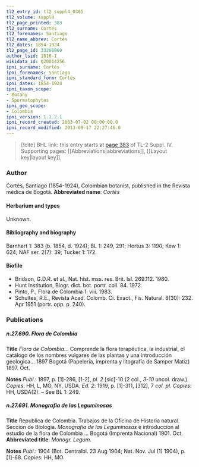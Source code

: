```yaml
---
tl2_entry_id: tl2_suppl4_0305
tl2_volume: suppl4
tl2_page_printed: 383
tl2_surname: Cortés
tl2_forenames: Santiago
tl2_name_abbrev: Cortés
tl2_dates: 1854-1924
tl2_page_id: 33266060
author_lsid: 1816-1
wikidata_id: Q20014256
ipni_surname: Cortés
ipni_forenames: Santiago
ipni_standard_form: Cortés
ipni_dates: 1854-1924
ipni_taxon_scope: 
- Botany
- Spermatophytes
ipni_geo_scope: 
- Colombia
ipni_version: 1.1.2.1
ipni_record_created: 2003-07-02 00:00:00.0
ipni_record_modified: 2013-09-17 22:27:46.0
---
```



> [!cite] BHL link: this entry starts at [page 383](https://www.biodiversitylibrary.org/page/33266060) of TL-2 Suppl. IV.
> Supporting pages: [[Abbreviations|abbreviations]], [[Layout key|layout key]].

### Author

Cortés, Santiago (1854-1924), Colombian botanist, published in the Revista médica de Bogotá. 
**Abbreviated name**: *Cortés*

#### Herbarium and types

Unknown.

#### Bibliography and biography

Barnhart 1: 383 (b. 1854, d. 1924); BL 1: 249, 291; Hortus 3: 1190; Kew 1: 624; NAF ser. 2(7): 39; Tucker 1: 172.

#### Biofile

- Bridson, G.D.R. et al., Nat. hist. mss. res. Brit. Isl. 269.112. 1980.
- Hunt Institution, Biogr. dict. bot. portr. coll. 84. 1972.
- Pinto, P., Flora de Colombia 1: viii. 1983.
- Schultes, R.E., Revista Acad. Colomb. Ci. Exact., Fis. Natural. 8(30): 232. Apr 1951 (portr. opp. p. 240).

### Publications

##### n.27.690. Flora de Colombia

**Title**
*Flora de Colombia*... Comprende la flora terapéutica, la industrial, el catálogo de los nombres vulgares de las plantas y una introducción geologica... 1897 Bogotá (Papelería, imprenta y litografía de Samper Matiz) 1897. Oct.

**Notes**
*Publ*.: 1897, p. \[1\]-286, \[1-2\], *pl. 2* \[sic\]-10 (2 col., *3-10* uncol. draw.). *Copies*: HH, L, MO, NY, USDA.
*Ed. 2*: 1919, p. \[1\]-311, \[312\], 7 *col. pl. Copies*: HH, USDA(2). – See BL 1: 249.

##### n.27.691. Monografia de las Leguminosas

**Title**
Republica de Colombia. Trabajos de la Oficina de Historia natural. Seccion de Biologia. *Monografia de las Leguminosas* é introduccion al estudio de la flora de Colombia ... Bogotá (Imprenta Nacional) 1901. Oct.
**Abbreviated title**: *Monogr. Legum.*

**Notes**
*Publ*.: 1904 (Bot. Centralbl. 23 Aug 1904; Nat. Nov. Jul (1) 1904), p. \[1\]-68. *Copies*: HH, MO.

